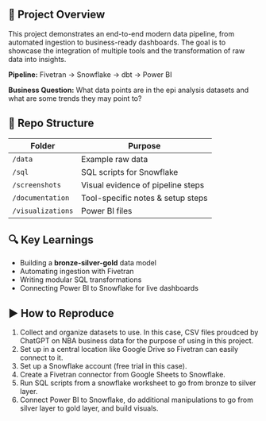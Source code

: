 

## 📌 Project Overview
This project demonstrates an end-to-end modern data pipeline, from automated ingestion to business-ready dashboards. The goal is to showcase the integration of multiple tools and the transformation of raw data into insights.

**Pipeline:** Fivetran → Snowflake → dbt → Power BI

**Business Question:** What data points are in the epi analysis datasets and what are some trends they may point to?



## 📂 Repo Structure
| Folder | Purpose |
|--------|---------|
| `/data` | Example raw data |
| `/sql` | SQL scripts for Snowflake |
| `/screenshots` | Visual evidence of pipeline steps |
| `/documentation` | Tool-specific notes & setup steps |
| `/visualizations` | Power BI files |


## 🔍 Key Learnings
- Building a **bronze-silver-gold** data model
- Automating ingestion with Fivetran
- Writing modular SQL transformations
- Connecting Power BI to Snowflake for live dashboards

## ▶ How to Reproduce
1. Collect and organize datasets to use. In this case, CSV files proudced by ChatGPT on NBA business data for the purpose of using in this project.
2. Set up in a central location like Google Drive so Fivetran can easily connect to it.
3. Set up a Snowflake account (free trial in this case).
4. Create a Fivetran connector from Google Sheets to Snowflake.
5. Run SQL scripts from a snowflake worksheet to go from bronze to silver layer.
6. Connect Power BI to Snowflake, do additional manipulations to go from silver layer to gold layer, and build visuals.
